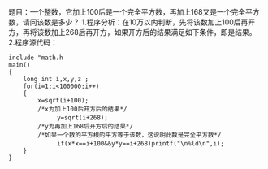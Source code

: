 题目：一个整数，它加上100后是一个完全平方数，再加上168又是一个完全平方数，请问该数是多少？
1.程序分析：在10万以内判断，先将该数加上100后再开方，再将该数加上268后再开方，如果开方后的结果满足如下条件，即是结果。
2.程序源代码：
```  
include "math.h
main()
{
    long int i,x,y,z ;
    for(i=1;i<100000;i++)
    {
        x=sqrt(i+100);
        /*x为加上100后开方后的结果*/
        　 　 y=sqrt(i+268);
        /*y为再加上168后开方后的结果*/
        /*如果一个数的平方根的平方等于该数，这说明此数是完全平方数*/
        　 　 if(x*x==i+100&&y*y==i+268)printf("\n%ld\n",i);
    }
}
```